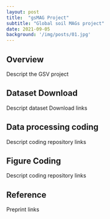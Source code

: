 ```yaml
---
layout: post
title:  "gsMAG Project"
subtitle: "Global soil MAGs project"
date: 2021-09-05  
background: '/img/posts/01.jpg'
---
```


## Overview

Descript the GSV project

## Dataset Download

Descript dataset Download links

## Data processing coding

Descript coding repository  links

## Figure Coding

Descript coding repository  links

## Reference 

Preprint links 
